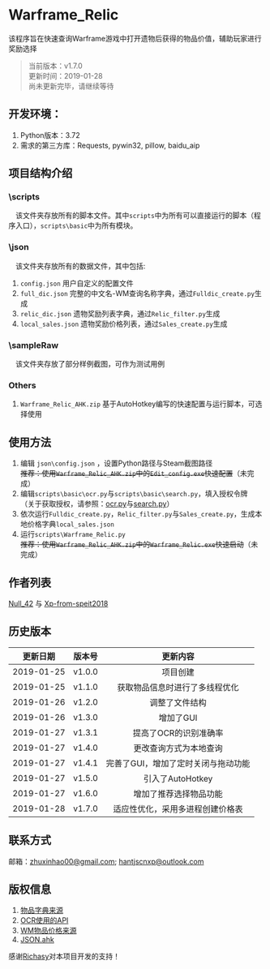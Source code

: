 # Warframe_Relic
该程序旨在快速查询Warframe游戏中打开遗物后获得的物品价值，辅助玩家进行奖励选择
>当前版本：v1.7.0  
更新时间：2019-01-28  
尚未更新完毕，请继续等待

## 开发环境：
1. Python版本：3.72
2. 需求的第三方库：Requests, pywin32, pillow, baidu_aip

## 项目结构介绍
### \scripts
&emsp;该文件夹存放所有的脚本文件。其中`scripts`中为所有可以直接运行的脚本（程序入口），`scripts\basic`中为所有模块。
### \json
&emsp;该文件夹存放所有的数据文件，其中包括:  
1. `config.json` 用户自定义的配置文件
2. `full_dic.json` 完整的中文名-WM查询名称字典，通过`Fulldic_create.py`生成
3. `relic_dic.json` 遗物奖励列表字典，通过`Relic_filter.py`生成
4. `local_sales.json` 遗物奖励价格列表，通过`Sales_create.py`生成  
### \sampleRaw
&emsp;该文件夹存放了部分样例截图，可作为测试用例
### Others  
1. `Warframe_Relic_AHK.zip` 基于AutoHotkey编写的快速配置与运行脚本，可选择使用

## 使用方法
1. 编辑 `json\config.json` ，设置Python路径与Steam截图路径  
~~推荐：使用`Warframe_Relic_AHK.zip`中的`Edit_config.exe`快速配置~~（未完成）
2. 编辑`scripts\basic\ocr.py`与`scripts\basic\search.py`，填入授权令牌  
（关于获取授权，请参照：[ocr.py](http://ai.baidu.com/tech/ocr/general)与[search.py](https://blog.richasy.cn/document/wfa/api/how_to_apply.html)）
3. 依次运行`Fulldic_create.py`，`Relic_filter.py`与`Sales_create.py`，生成本地价格字典`local_sales.json`
4. 运行`scripts\Warframe_Relic.py`  
~~推荐：使用`Warframe_Relic_AHK.zip`中的`Warframe_Relic.exe`快速启动~~（未完成）

## 作者列表
[Null_42](https://github.com/EricZhu-42) 与 [Xp-from-speit2018](https://github.com/Xp-from-speit2018)

## 历史版本

更新日期|版本号|更新内容
:--:|:--:|:---:
2019-01-25|v1.0.0 |项目创建  
2019-01-25|v1.1.0 |获取物品信息时进行了多线程优化  
2019-01-26|v1.2.0 |调整了文件结构  
2019-01-26|v1.3.0 |增加了GUI  
2019-01-27|v1.3.1 |提高了OCR的识别准确率  
2019-01-27|v1.4.0 |更改查询方式为本地查询  
2019-01-27|v1.4.1 |完善了GUI，增加了定时关闭与拖动功能  
2019-01-27|v1.5.0 |引入了AutoHotkey  
2019-01-27|v1.6.0 |增加了推荐选择物品功能  
2019-01-28|v1.7.0 |适应性优化，采用多进程创建价格表

## 联系方式
邮箱：zhuxinhao00@gmail.com; hantjscnxp@outlook.com
 
## 版权信息
 1. [物品字典来源](https://github.com/Richasy/WFA_Lexicon)
 2. [OCR使用的API](https://ai.baidu.com)
 3. [WM物品价格来源](http://wfa.richasy.cn)
 4. [JSON.ahk](https://github.com/cocobelgica/AutoHotkey-JSON)  
 
 感谢[Richasy](https://github.com/Richasy)对本项目开发的支持！
